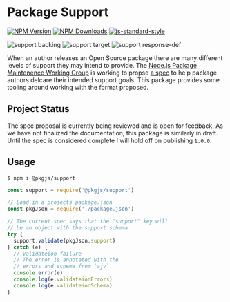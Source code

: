 # Package Support

[![NPM Version](https://img.shields.io/npm/v/@pkgjs/support.svg)](https://npmjs.org/package/@pkgjs/support)
[![NPM Downloads](https://img.shields.io/npm/dm/@pkgjs/support.svg)](https://npmjs.org/package/@pkgjs/support)
[![js-standard-style](https://img.shields.io/badge/code%20style-standard-brightgreen.svg)](https://github.com/standard/standard)

![support backing](https://img.shields.io/badge/support%20backing-HOBBY-blue.svg)
![support target](https://img.shields.io/badge/support%20target-LTS-red.svg)
![support response-def](https://img.shields.io/badge/support%20response-best--effort-yellow.svg)

When an author releases an Open Source package there are many different levels
of support they may intend to provide.  The [Node.js Package Maintenence Working Group](https://github.com/nodejs/package-maintenance)
is working to propse [a spec](https://github.com/nodejs/package-maintenance/issues/220) to help package authors delcare their intended support goals.  This package provides
some tooling around working with the format proposed.

## Project Status

The spec proposal is currently being reviewed and is open for feedback.  As we have not
finalized the documentation, this package is similarly in draft.  Until the spec is
considered complete I will hold off on publishing `1.0.0`.

## Usage

```
$ npm i @pkgjs/support
```

```javascript
const support = require('@pkgjs/support')

// Load in a projects package.json
const pkgJson = require('./package.json')

// The current spec says that the "support" key will
// be an object with the support schema
try {
  support.validate(pkgJson.support)
} catch (e) {
  // Validateion failure
  // The error is annotated with the
  // errors and schema from `ajv`
  console.error(e)
  console.log(e.validateionErrors)
  console.log(e.validateionSchema)
}
```
